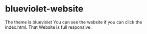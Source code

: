 # blueviolet-website
The theme is blueviolet
You can see the website if you can click the index.html. That Website is full responsive.
